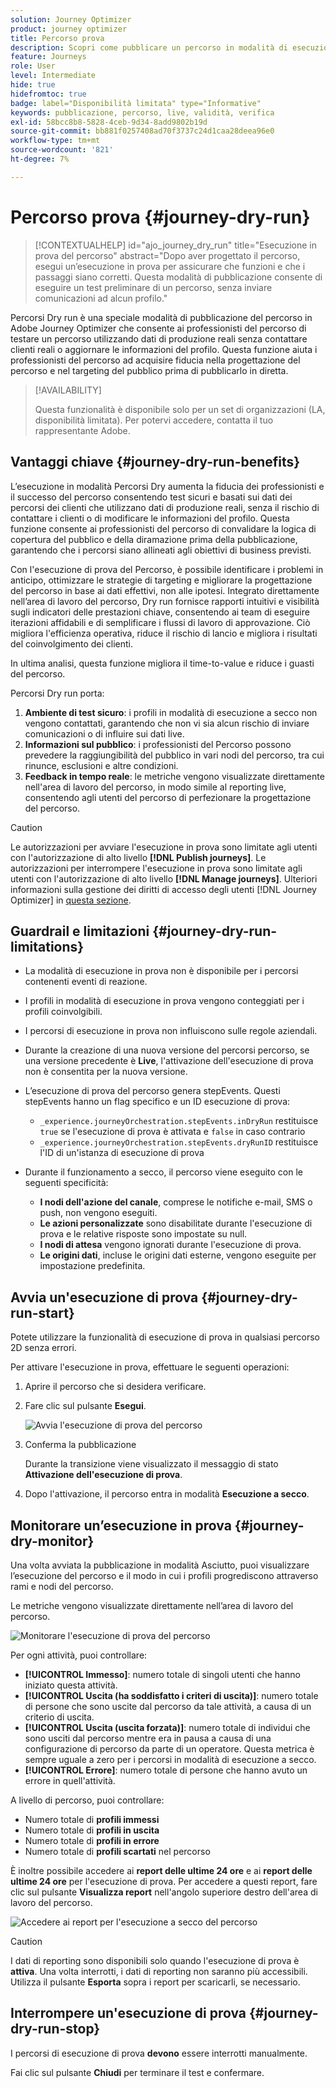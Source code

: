 ```yaml
---
solution: Journey Optimizer
product: journey optimizer
title: Percorso prova
description: Scopri come pubblicare un percorso in modalità di esecuzione in prova
feature: Journeys
role: User
level: Intermediate
hide: true
hidefromtoc: true
badge: label="Disponibilità limitata" type="Informative"
keywords: pubblicazione, percorso, live, validità, verifica
exl-id: 58bcc8b8-5828-4ceb-9d34-8add9802b19d
source-git-commit: bb881f0257408ad70f3737c24d1caa28deea96e0
workflow-type: tm+mt
source-wordcount: '821'
ht-degree: 7%

---
```


# Percorso prova {#journey-dry-run}

>[!CONTEXTUALHELP]
>id="ajo_journey_dry_run"
>title="Esecuzione in prova del percorso"
>abstract="Dopo aver progettato il percorso, esegui un’esecuzione in prova per assicurare che funzioni e che i passaggi siano corretti. Questa modalità di pubblicazione consente di eseguire un test preliminare di un percorso, senza inviare comunicazioni ad alcun profilo."

Percorsi Dry run è una speciale modalità di pubblicazione del percorso in Adobe Journey Optimizer che consente ai professionisti del percorso di testare un percorso utilizzando dati di produzione reali senza contattare clienti reali o aggiornare le informazioni del profilo.  Questa funzione aiuta i professionisti del percorso ad acquisire fiducia nella progettazione del percorso e nel targeting del pubblico prima di pubblicarlo in diretta.


>[!AVAILABILITY]
>
>Questa funzionalità è disponibile solo per un set di organizzazioni (LA, disponibilità limitata). Per potervi accedere, contatta il tuo rappresentante Adobe.


## Vantaggi chiave {#journey-dry-run-benefits}

L’esecuzione in modalità Percorsi Dry aumenta la fiducia dei professionisti e il successo del percorso consentendo test sicuri e basati sui dati dei percorsi dei clienti che utilizzano dati di produzione reali, senza il rischio di contattare i clienti o di modificare le informazioni del profilo. Questa funzione consente ai professionisti del percorso di convalidare la logica di copertura del pubblico e della diramazione prima della pubblicazione, garantendo che i percorsi siano allineati agli obiettivi di business previsti.

Con l&#39;esecuzione di prova del Percorso, è possibile identificare i problemi in anticipo, ottimizzare le strategie di targeting e migliorare la progettazione del percorso in base ai dati effettivi, non alle ipotesi. Integrato direttamente nell’area di lavoro del percorso, Dry run fornisce rapporti intuitivi e visibilità sugli indicatori delle prestazioni chiave, consentendo ai team di eseguire iterazioni affidabili e di semplificare i flussi di lavoro di approvazione. Ciò migliora l&#39;efficienza operativa, riduce il rischio di lancio e migliora i risultati del coinvolgimento dei clienti.

In ultima analisi, questa funzione migliora il time-to-value e riduce i guasti del percorso.

Percorsi Dry run porta:

1. **Ambiente di test sicuro**: i profili in modalità di esecuzione a secco non vengono contattati, garantendo che non vi sia alcun rischio di inviare comunicazioni o di influire sui dati live.
1. **Informazioni sul pubblico**: i professionisti del Percorso possono prevedere la raggiungibilità del pubblico in vari nodi del percorso, tra cui rinunce, esclusioni e altre condizioni.
1. **Feedback in tempo reale**: le metriche vengono visualizzate direttamente nell&#39;area di lavoro del percorso, in modo simile al reporting live, consentendo agli utenti del percorso di perfezionare la progettazione del percorso.


>[!CAUTION]
>
>Le autorizzazioni per avviare l&#39;esecuzione in prova sono limitate agli utenti con l&#39;autorizzazione di alto livello **[!DNL Publish journeys]**. Le autorizzazioni per interrompere l&#39;esecuzione in prova sono limitate agli utenti con l&#39;autorizzazione di alto livello **[!DNL Manage journeys]**. Ulteriori informazioni sulla gestione dei diritti di accesso degli utenti [!DNL Journey Optimizer] in [questa sezione](../administration/permissions-overview.md).


## Guardrail e limitazioni {#journey-dry-run-limitations}

* La modalità di esecuzione in prova non è disponibile per i percorsi contenenti eventi di reazione.
* I profili in modalità di esecuzione in prova vengono conteggiati per i profili coinvolgibili.
* I percorsi di esecuzione in prova non influiscono sulle regole aziendali.
* Durante la creazione di una nuova versione del percorsi percorso, se una versione precedente è **Live**, l&#39;attivazione dell&#39;esecuzione di prova non è consentita per la nuova versione.
* L’esecuzione di prova del percorso genera stepEvents. Questi stepEvents hanno un flag specifico e un ID esecuzione di prova:
   * `_experience.journeyOrchestration.stepEvents.inDryRun` restituisce `true` se l&#39;esecuzione di prova è attivata e `false` in caso contrario
   * `_experience.journeyOrchestration.stepEvents.dryRunID` restituisce l&#39;ID di un&#39;istanza di esecuzione di prova
* Durante il funzionamento a secco, il percorso viene eseguito con le seguenti specificità:

   * **I nodi dell&#39;azione del canale**, comprese le notifiche e-mail, SMS o push, non vengono eseguiti.
   * **Le azioni personalizzate** sono disabilitate durante l&#39;esecuzione di prova e le relative risposte sono impostate su null.
   * **I nodi di attesa** vengono ignorati durante l&#39;esecuzione di prova.
     <!--You can override the wait block timeouts, then if you have wait blocks duration longer than allowed dry run journey duration, then that branch will not execute completely.-->
   * **Le origini dati**, incluse le origini dati esterne, vengono eseguite per impostazione predefinita.

## Avvia un&#39;esecuzione di prova {#journey-dry-run-start}

Potete utilizzare la funzionalità di esecuzione di prova in qualsiasi percorso 2D senza errori.

Per attivare l&#39;esecuzione in prova, effettuare le seguenti operazioni:

1. Aprire il percorso che si desidera verificare.
1. Fare clic sul pulsante **Esegui**.

   ![Avvia l&#39;esecuzione di prova del percorso](assets/dry-run-button.png)

1. Conferma la pubblicazione

   Durante la transizione viene visualizzato il messaggio di stato **Attivazione dell&#39;esecuzione di prova**.

1. Dopo l&#39;attivazione, il percorso entra in modalità **Esecuzione a secco**.

## Monitorare un’esecuzione in prova {#journey-dry-monitor}

Una volta avviata la pubblicazione in modalità Asciutto, puoi visualizzare l’esecuzione del percorso e il modo in cui i profili progrediscono attraverso rami e nodi del percorso.

Le metriche vengono visualizzate direttamente nell’area di lavoro del percorso.

![Monitorare l&#39;esecuzione di prova del percorso](assets/dry-run-metrics.png)

Per ogni attività, puoi controllare:

* **[!UICONTROL Immesso]**: numero totale di singoli utenti che hanno iniziato questa attività.
* **[!UICONTROL Uscita (ha soddisfatto i criteri di uscita)]**: numero totale di persone che sono uscite dal percorso da tale attività, a causa di un criterio di uscita.
* **[!UICONTROL Uscita (uscita forzata)]**: numero totale di individui che sono usciti dal percorso mentre era in pausa a causa di una configurazione di percorso da parte di un operatore. Questa metrica è sempre uguale a zero per i percorsi in modalità di esecuzione a secco.
* **[!UICONTROL Errore]**: numero totale di persone che hanno avuto un errore in quell&#39;attività.


A livello di percorso, puoi controllare:

* Numero totale di **profili immessi**
* Numero totale di **profili in uscita**
* Numero totale di **profili in errore**
* Numero totale di **profili scartati** nel percorso

È inoltre possibile accedere ai **report delle ultime 24 ore** e ai **report delle ultime 24 ore** per l&#39;esecuzione di prova. Per accedere a questi report, fare clic sul pulsante **Visualizza report** nell&#39;angolo superiore destro dell&#39;area di lavoro del percorso.

![Accedere ai report per l&#39;esecuzione a secco del percorso](assets/dry-run-report.png)

>[!CAUTION]
>
> I dati di reporting sono disponibili solo quando l&#39;esecuzione di prova è **attiva**.  Una volta interrotti, i dati di reporting non saranno più accessibili. Utilizza il pulsante **Esporta** sopra i report per scaricarli, se necessario.


## Interrompere un&#39;esecuzione di prova {#journey-dry-run-stop}

I percorsi di esecuzione di prova **devono** essere interrotti manualmente.

Fai clic sul pulsante **Chiudi** per terminare il test e confermare.

<!-- After 14 days, Dry run journeys automatically transition to the **Draft** status.-->
